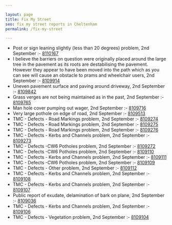 ```yaml
---

layout: page
title: Fix My Street
seo: fix my street reports in Cheltenham
permalink: /fix-my-street

---
```


<!-- fix_marker starts -->

- Post or sign leaning slightly (less than 20 degrees) problem, 2nd September :- [8110167](https://www.fixmystreet.com/report/8110167)
- I believe the barriers on question were originally placed around the large tree in the pavement as its roots are destabilising the pavement. However they appear to have been moved into the path which as you can see will cause an obstacle to prams and wheelchair users, 2nd September :- [8109914](https://www.fixmystreet.com/report/8109914)
- Uneven pavement surface and paving around driveway, 2nd September :- [8109842](https://www.fixmystreet.com/report/8109842)
- Grass verges are not being maintained as in the past, 2nd September :- [8109765](https://www.fixmystreet.com/report/8109765)
- Man hole cover pumping out wager, 2nd September :- [8109716](https://www.fixmystreet.com/report/8109716)
- Very large pothole on edge of road, 2nd September :- [8109513](https://www.fixmystreet.com/report/8109513)
- TMC - Defects - Road Markings problem, 2nd September :- [8109274](https://www.fixmystreet.com/report/8109274)
- TMC - Defects - Road Markings problem, 2nd September :- [8109275](https://www.fixmystreet.com/report/8109275)
- TMC - Defects - Road Markings problem, 2nd September :- [8109276](https://www.fixmystreet.com/report/8109276)
- TMC - Defects - Kerbs and Channels problem, 2nd September :- [8109273](https://www.fixmystreet.com/report/8109273)
- TMC - Defects -CW6 Potholes  problem, 2nd September :- [8109272](https://www.fixmystreet.com/report/8109272)
- TMC - Defects -CW6 Potholes  problem, 2nd September :- [8109110](https://www.fixmystreet.com/report/8109110)
- TMC - Defects - Kerbs and Channels problem, 2nd September :- [8109111](https://www.fixmystreet.com/report/8109111)
- TMC - Defects -CW6 Potholes  problem, 2nd September :- [8109109](https://www.fixmystreet.com/report/8109109)
- TMC - Defects - Other problem, 2nd September :- [8109112](https://www.fixmystreet.com/report/8109112)
- TMC - Defects - Kerbs and Channels problem, 2nd September :- [8109108](https://www.fixmystreet.com/report/8109108)
- TMC - Defects - Kerbs and Channels problem, 2nd September :- [8109107](https://www.fixmystreet.com/report/8109107)
- Public report of exudate, delamination of bark on plane, 2nd September :- [8109036](https://www.fixmystreet.com/report/8109036)
- TMC - Defects - Kerbs and Channels problem, 2nd September :- [8109106](https://www.fixmystreet.com/report/8109106)
- TMC - Defects - Vegetation problem, 2nd September :- [8109104](https://www.fixmystreet.com/report/8109104)

<!-- fix_marker ends -->